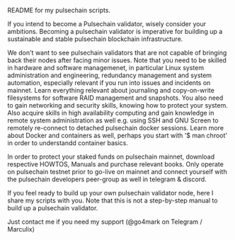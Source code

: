 README for my pulsechain scripts.

If you intend to become a Pulsechain validator, wisely consider your ambitions. Becoming a pulsechain validator is imperative for building up a sustainable and stable pulsechain blockchain infrastructure. 

We don't want to see pulsechain validators that are not capable of bringing back their nodes after facing minor issues. Note that you need to be skilled in hardware and software managemenet, in particular Linux system administration and engineering, redundancy management and system automation, especially relevant if you run into issues and incidents on mainnet. Learn everything relevant about journaling and copy-on-write filesystems for software RAID management and snapshots. 
     You also need to gain networking and security skills, knowing how to protect your system. Also acquire skills in high availability computing and gain knowledge in remote system administration as well e.g. using SSH and GNU Screen to remotely re-connect to detached pulsechain docker sessions. Learn more about Docker and containers as well, perhaps you start with '$ man chroot' in order to understandd container basics. 
     
In order to protect your staked funds on pulsechain mainnet, download respective HOWTOS, Manuals and purchase relevant books. Only operate on pulsechain testnet prior to go-live on mainnet and connect yourself with the pulsechain developers peer-group as well in telegram & discord.

If you feel ready to build up your own pulsechain validator node, here I share my scripts with you. Note that this is not a step-by-step manual to build up a pulsechain validator. 

Just contact me if you need my support 
(@go4mark on Telegram / Marculix)

